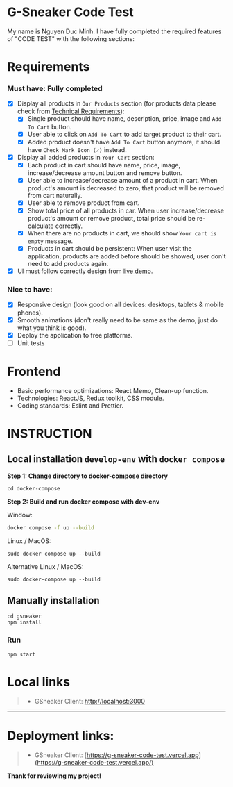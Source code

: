 # G-Sneaker Code Test

My name is Nguyen Duc Minh. I have fully completed the required features of "CODE TEST" with the following sections:

# Requirements

### Must have: Fully completed

-   [x] Display all products in `Our Products` section (for products data please check from [Technical Requirements](#technical-requirements)):
    -   [x] Single product should have name, description, price, image and `Add To Cart` button.
    -   [x] User able to click on `Add To Cart` to add target product to their cart.
    -   [x] Added product doesn't have `Add To Cart` button anymore, it should have `Check Mark Icon (✓)` instead.
-   [x] Display all added products in `Your Cart` section:
    -   [x] Each product in cart should have name, price, image, increase/decrease amount button and remove button.
    -   [x] User able to increase/decrease amount of a product in cart. When product's amount is decreased to zero, that product will be removed from cart naturally.
    -   [x] User able to remove product from cart.
    -   [x] Show total price of all products in car. When user increase/decrease product's amount or remove product, total price should be re-calculate correctly.
    -   [x] When there are no products in cart, we should show `Your cart is empty` message.
    -   [x] Products in cart should be persistent: When user visit the application, products are added before should be showed, user don't need to add products again.
-   [x] UI must follow correctly design from [live demo](https://gshoes.vercel.app).

### Nice to have:

-   [x] Responsive design (look good on all devices: desktops, tablets & mobile phones).
-   [x] Smooth animations (don't really need to be same as the demo, just do what you think is good).
-   [x] Deploy the application to free platforms.
-   [ ] Unit tests

# Frontend

-   Basic performance optimizations: React Memo, Clean-up function.
-   Technologies: ReactJS, Redux toolkit, CSS module.
-   Coding standards: Eslint and Prettier.

# INSTRUCTION

## Local installation `develop-env` with `docker compose`

**Step 1: Change directory to docker-compose directory**

```shell
cd docker-compose
```

**Step 2: Build and run docker compose with dev-env**

Window:

```bash
docker compose -f up --build
```

Linux / MacOS:

```shell
sudo docker compose up --build
```

Alternative Linux / MacOS:

```shell
sudo docker-compose up --build
```

## Manually installation

```shell
cd gsneaker
npm install
```

### Run

```shell
npm start
```

# Local links

> -   GSneaker Client: [http://localhost:3000](http://localhost:3000)

---

# Deployment links:

> -   GSneaker Client: [https://g-sneaker-code-test.vercel.app](https://g-sneaker-code-test.vercel.app/)

**Thank for reviewing my project!**
